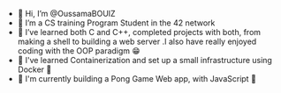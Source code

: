- 👋 Hi, I’m @OussamaBOUIZ
- 👀 I’m a CS training Program Student in the 42 network
- 🌱 I’ve learned both C and C++, completed projects with both, from making a shell to building a web server .I also have really enjoyed coding with the OOP paradigm 😁 
- 🌱 I've learned Containerization and set up a small infrastructure using Docker 🐳
- 🌱 I'm currently building a Pong Game Web app, with JavaScript 🏓

<!---
OussamaBOUIZ/OussamaBOUIZ is a ✨ special ✨ repository because its `README.md` (this file) appears on your GitHub profile.
You can click the Preview link to take a look at your changes.
--->
